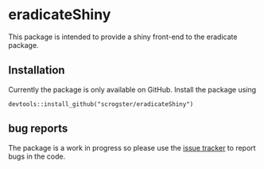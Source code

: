 eradicateShiny
========================

This package is intended to provide a shiny front-end to the eradicate package.

## Installation

Currently the package is only available on GitHub. Install the package
using

`devtools::install_github("scrogster/eradicateShiny")`

## bug reports

The package is a work in progress so please use the [issue
tracker](https://github.com/scrogster/eradicateShiny/issues) to report bugs
in the code.
